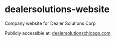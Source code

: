 # dealersolutions-website

Company website for Dealer Solutions Corp
 
Publicly accessible at: [dealersolutionschicago.com](https://dealersolutionschicago.com/)